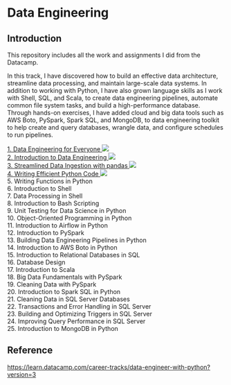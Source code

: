 # Data Engineering

## Introduction
This repository includes all the work and assignments I did from the Datacamp.

In this track, I have discovered how to build an effective data architecture, streamline data processing, and maintain large-scale data systems. In addition to working with Python, I have also grown language skills as I work with Shell, SQL, and Scala, to create data engineering pipelines, automate common file system tasks, and build a high-performance database. Through hands-on exercises, I have added cloud and big data tools such as AWS Boto, PySpark, Spark SQL, and MongoDB, to data engineering toolkit to help create and query databases, wrangle data, and configure schedules to run pipelines. 

<div>
 <a href="https://github.com/minji-mia/data-engineering/tree/main/00%20Data%20Engineering%20for%20Everyone" target="_blank">
  1. Data Engineering for Everyone
 </a>
 <a href="https://github.com/minji-mia/data-engineering/blob/main/certificate/Data%20Engineering%20for%20everyone.pdf" target="_blank">
  <img src=https://img.shields.io/badge/Certificate-Complete-%2303EF62?style=?flat-square&logo=DataCamp />
 </a>
 <br/>
 <a href="https://github.com/minji-mia/data-engineering/tree/main/01%20Introduction%20to%20Data%20Engineering" target="_blank">
  2. Introduction to Data Engineering
 </a>
 <a href="https://github.com/minji-mia/data-engineering/blob/main/certificate/Introduction%20to%20Data%20Engineering.pdf" target="_blank">
  <img src=https://img.shields.io/badge/Certificate-Complete-%2303EF62?style=?flat-square&logo=DataCamp />
 </a>
 <br/>
 <a href="https://github.com/minji-mia/data-engineering/tree/main/02%20Streamlined%20Data%20Ingestion%20with%20pandas" target="_blank">
  3. Streamlined Data Ingestion with pandas
 </a>
 <a href="https://github.com/minji-mia/data-engineering/blob/main/certificate/Streamlined%20Data%20Ingestion%20with%20pandas.pdf" target="_blank">
  <img src=https://img.shields.io/badge/Certificate-Complete-%2303EF62?style=?flat-square&logo=DataCamp />
 </a>
 <br/>
 <a href="https://github.com/minji-mia/data-engineering/tree/main/03%20Writing%20Efficient%20Python%20Code" target="_blank">
  4. Writing Efficient Python Code
 </a>
 <a href="https://github.com/minji-mia/data-engineering/blob/main/certificate/Streamlined%20Data%20Ingestion%20with%20pandas.pdf" target="_blank">
  <img src=https://img.shields.io/badge/Certificate-Processing-%2303EF62?style=?flat-square&logo=DataCamp />
 </a> 
  <br/>
5. Writing Functions in Python
  <br/>
6. Introduction to Shell
  <br/>
7. Data Processing in Shell
  <br/>
8. Introduction to Bash Scripting
  <br/>
9. Unit Testing for Data Science in Python
  <br/>
10. Object-Oriented Programming in Python
  <br/>
11. Introduction to Airflow in Python
  <br/>
12. Introduction to PySpark
  <br/>
13. Building Data Engineering Pipelines in Python
  <br/>
14. Introduction to AWS Boto in Python
  <br/>
15. Introduction to Relational Databases in SQL
  <br/>
16. Database Design
  <br/>
17. Introduction to Scala
  <br/>
18. Big Data Fundamentals with PySpark
  <br/>
19. Cleaning Data with PySpark
  <br/>
20. Introduction to Spark SQL in Python
  <br/>
21. Cleaning Data in SQL Server Databases
  <br/>
22. Transactions and Error Handling in SQL Server
  <br/>
23. Building and Optimizing Triggers in SQL Server
  <br/>
24. Improving Query Performance in SQL Server
  <br/>
25. Introduction to MongoDB in Python
 
</div>

## Reference
https://learn.datacamp.com/career-tracks/data-engineer-with-python?version=3
